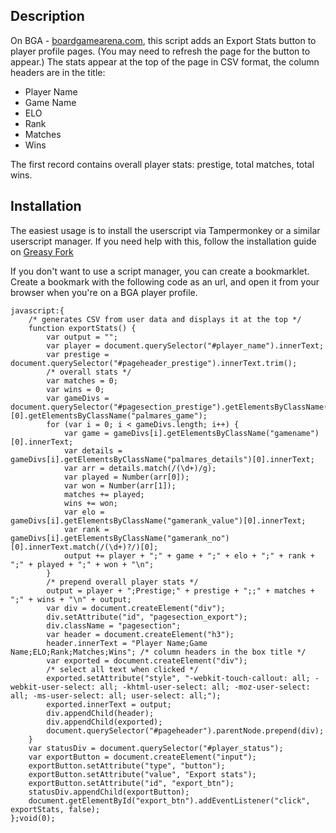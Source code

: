 ## Description

On BGA - [boardgamearena.com](https://boardgamearena.com), this script adds an Export Stats button to player profile pages. (You may need to refresh the page for the button to appear.) The stats appear at the top of the page in CSV format, the column headers are in the title:
- Player Name
- Game Name
- ELO
- Rank
- Matches
- Wins

The first record contains overall player stats: prestige, total matches, total wins.

## Installation

The easiest usage is to install the userscript via Tampermonkey or a similar userscript manager. If you need help with this, follow the installation guide on [Greasy Fork](https://greasyfork.org/en/scripts/383341-bga-player-stats-export)

If you don't want to use a script manager, you can create a bookmarklet. Create a bookmark with the following code as an url, and open it from your browser when you're on a BGA player profile.

````
javascript:{
    /* generates CSV from user data and displays it at the top */
    function exportStats() {
        var output = "";
        var player = document.querySelector("#player_name").innerText;
        var prestige = document.querySelector("#pageheader_prestige").innerText.trim();
        /* overall stats */
        var matches = 0;
        var wins = 0;
        var gameDivs = document.querySelector("#pagesection_prestige").getElementsByClassName("row")[0].getElementsByClassName("palmares_game");
        for (var i = 0; i < gameDivs.length; i++) {
            var game = gameDivs[i].getElementsByClassName("gamename")[0].innerText;
            var details = gameDivs[i].getElementsByClassName("palmares_details")[0].innerText;
            var arr = details.match(/(\d+)/g);
            var played = Number(arr[0]);
            var won = Number(arr[1]);
            matches += played;
            wins += won;
            var elo = gameDivs[i].getElementsByClassName("gamerank_value")[0].innerText;
            var rank = gameDivs[i].getElementsByClassName("gamerank_no")[0].innerText.match(/(\d+)?/)[0];
            output += player + ";" + game + ";" + elo + ";" + rank + ";" + played + ";" + won + "\n";
        }
        /* prepend overall player stats */
        output = player + ";Prestige;" + prestige + ";;" + matches + ";" + wins + "\n" + output;
        var div = document.createElement("div");
        div.setAttribute("id", "pagesection_export");
        div.className = "pagesection";
        var header = document.createElement("h3");
        header.innerText = "Player Name;Game Name;ELO;Rank;Matches;Wins"; /* column headers in the box title */
        var exported = document.createElement("div");
        /* select all text when clicked */
        exported.setAttribute("style", "-webkit-touch-callout: all; -webkit-user-select: all; -khtml-user-select: all; -moz-user-select: all; -ms-user-select: all; user-select: all;");
        exported.innerText = output;
        div.appendChild(header);
        div.appendChild(exported);
        document.querySelector("#pageheader").parentNode.prepend(div);
    }
    var statusDiv = document.querySelector("#player_status");
    var exportButton = document.createElement("input");
    exportButton.setAttribute("type", "button");
    exportButton.setAttribute("value", "Export stats");
    exportButton.setAttribute("id", "export_btn");
    statusDiv.appendChild(exportButton);
    document.getElementById("export_btn").addEventListener("click", exportStats, false);
};void(0);
````

